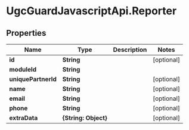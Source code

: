 # UgcGuardJavascriptApi.Reporter

## Properties

Name | Type | Description | Notes
------------ | ------------- | ------------- | -------------
**id** | **String** |  | [optional] 
**moduleId** | **String** |  | 
**uniquePartnerId** | **String** |  | [optional] 
**name** | **String** |  | [optional] 
**email** | **String** |  | [optional] 
**phone** | **String** |  | [optional] 
**extraData** | **{String: Object}** |  | [optional] 


